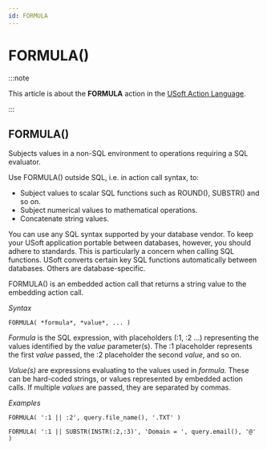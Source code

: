 ```yaml
---
id: FORMULA
---
```


# FORMULA()




:::note

This article is about the **FORMULA** action in the [USoft Action Language](/Task_flow/Action_Language_reference/USoft_Action_Language.md).

:::

## **FORMULA()**

Subjects values in a non-SQL environment to operations requiring a SQL evaluator.

Use FORMULA() outside SQL, i.e. in action call syntax, to:

- Subject values to scalar SQL functions such as ROUND(), SUBSTR() and so on.
- Subject numerical values to mathematical operations.
- Concatenate string values.

You can use any SQL syntax supported by your database vendor. To keep your USoft application portable between databases, however, you should adhere to standards. This is particularly a concern when calling SQL functions. USoft converts certain key SQL functions automatically between databases. Others are database-specific.

FORMULA() is an embedded action call that returns a string value to the embedding action call.

*Syntax*

```
FORMULA( *formula*, *value*, ... ) 
```

*Formula* is the SQL expression, with placeholders (:1, :2 ...) representing the values identified by the *value* parameter(s). The :1 placeholder represents the first *value* passed, the :2 placeholder the second *value*, and so on.

*Value(s)* are expressions evaluating to the values used in *formula.* These can be hard-coded strings, or values represented by embedded action calls. If multiple *values* are passed, they are separated by commas.

*Examples*

```
FORMULA( ':1 || :2', query.file_name(), '.TXT' )
```

```
FORMULA( ':1 || SUBSTR(INSTR(:2,:3)', 'Domain = ', query.email(), '@' )
```

 